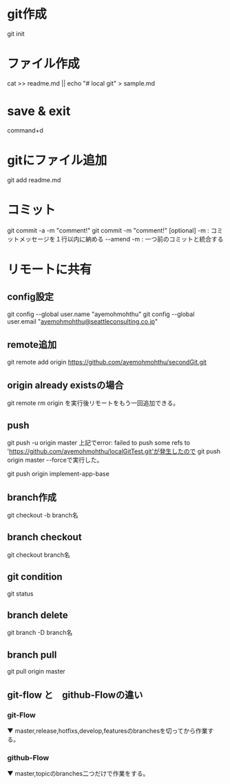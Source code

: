 # git作成
  git init
# ファイル作成
  cat >> readme.md
  ||
  echo "# local git" > sample.md
# save & exit
  command+d
# gitにファイル追加
  git add readme.md
# コミット
  git commit -a -m "comment!"
  git commit -m "comment!"
  [optional]
   -m         : コミットメッセージを１行以内に納める
   --amend -m : 一つ前のコミットと統合する
# リモートに共有
## config設定
  git config --global user.name "ayemohmohthu"
  git config --global user.email "ayemohmohthu@seattleconsulting.co.jp"
## remote追加
  git remote add origin https://github.com/ayemohmohthu/secondGit.git
## origin already existsの場合
  git remote rm origin
  を実行後リモートをもう一回追加できる。
## push
  git push -u origin master
  上記でerror: failed to push some refs to 'https://github.com/ayemohmohthu/localGitTest.git'が発生したので
  git push origin master --forceで実行した。

  git push origin implement-app-base

## branch作成
  git checkout -b branch名
## branch checkout
  git checkout branch名
## git condition
  git status
## branch delete
  git branch -D branch名
## branch pull
  git pull origin master

## git-flow と　github-Flowの違い
### git-Flow
  ▼ master,release,hotfixs,develop,featuresのbranchesを切ってから作業する。
### github-Flow
  ▼ master,topicのbranches二つだけで作業をする。
